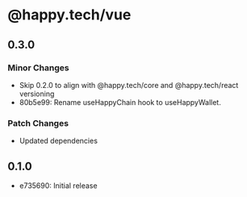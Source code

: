 # @happy.tech/vue

## 0.3.0

### Minor Changes

- Skip 0.2.0 to align with @happy.tech/core and @happy.tech/react versioning
- 80b5e99: Rename useHappyChain hook to useHappyWallet.

### Patch Changes

- Updated dependencies

## 0.1.0

- e735690: Initial release
